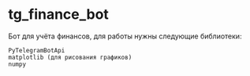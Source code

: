 # tg_finance_bot

Бот для учёта финансов, для работы нужны следующие библиотеки:

    PyTelegramBotApi
    matplotlib (для рисования графиков)
    numpy
